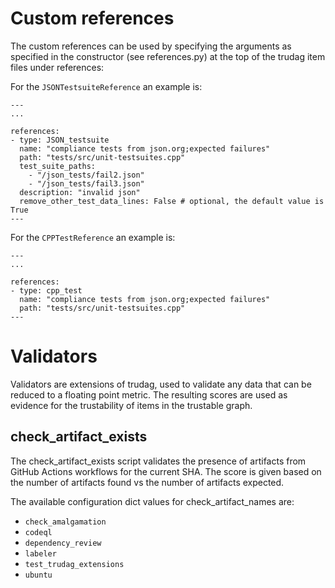 # Custom references

The custom references can be used by specifying the arguments as specified in the constructor (see references.py) at the top of the trudag item files under references:

For the `JSONTestsuiteReference` an example is:
```
---
...

references:
- type: JSON_testsuite
  name: "compliance tests from json.org;expected failures"
  path: "tests/src/unit-testsuites.cpp"
  test_suite_paths: 
    - "/json_tests/fail2.json"
    - "/json_tests/fail3.json"
  description: "invalid json"
  remove_other_test_data_lines: False # optional, the default value is True 
---
```

For the `CPPTestReference` an example is:
```
---
...

references:
- type: cpp_test
  name: "compliance tests from json.org;expected failures"
  path: "tests/src/unit-testsuites.cpp"
---
```
# Validators

Validators are extensions of trudag, used to validate any data that can be reduced to a floating point metric. The resulting scores are used as evidence for the trustability of items in the trustable graph.

## check_artifact_exists

The check_artifact_exists script validates the presence of artifacts from GitHub Actions workflows for the current SHA. The score is given based on the number of artifacts found vs the number of artifacts expected.

The available configuration dict values for check_artifact_names are:
  - `check_amalgamation`
  - `codeql`
  - `dependency_review`
  - `labeler`
  - `test_trudag_extensions`
  - `ubuntu`
